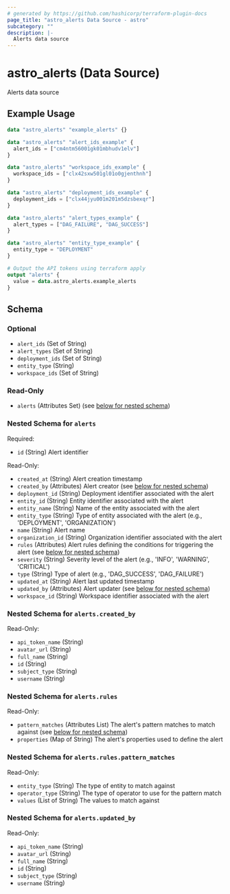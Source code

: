 ```yaml
---
# generated by https://github.com/hashicorp/terraform-plugin-docs
page_title: "astro_alerts Data Source - astro"
subcategory: ""
description: |-
  Alerts data source
---
```


# astro_alerts (Data Source)

Alerts data source

## Example Usage

```terraform
data "astro_alerts" "example_alerts" {}

data "astro_alerts" "alert_ids_example" {
  alert_ids = ["cm4ntm56001gk01mbhudv1elv"]
}

data "astro_alerts" "workspace_ids_example" {
  workspace_ids = ["clx42sxw501gl01o0gjenthnh"]
}

data "astro_alerts" "deployment_ids_example" {
  deployment_ids = ["clx44jyu001m201m5dzsbexqr"]
}

data "astro_alerts" "alert_types_example" {
  alert_types = ["DAG_FAILURE", "DAG_SUCCESS"]
}

data "astro_alerts" "entity_type_example" {
  entity_type = "DEPLOYMENT"
}

# Output the API tokens using terraform apply
output "alerts" {
  value = data.astro_alerts.example_alerts
}
```

<!-- schema generated by tfplugindocs -->
## Schema

### Optional

- `alert_ids` (Set of String)
- `alert_types` (Set of String)
- `deployment_ids` (Set of String)
- `entity_type` (String)
- `workspace_ids` (Set of String)

### Read-Only

- `alerts` (Attributes Set) (see [below for nested schema](#nestedatt--alerts))

<a id="nestedatt--alerts"></a>
### Nested Schema for `alerts`

Required:

- `id` (String) Alert identifier

Read-Only:

- `created_at` (String) Alert creation timestamp
- `created_by` (Attributes) Alert creator (see [below for nested schema](#nestedatt--alerts--created_by))
- `deployment_id` (String) Deployment identifier associated with the alert
- `entity_id` (String) Entity identifier associated with the alert
- `entity_name` (String) Name of the entity associated with the alert
- `entity_type` (String) Type of entity associated with the alert (e.g., 'DEPLOYMENT', 'ORGANIZATION')
- `name` (String) Alert name
- `organization_id` (String) Organization identifier associated with the alert
- `rules` (Attributes) Alert rules defining the conditions for triggering the alert (see [below for nested schema](#nestedatt--alerts--rules))
- `severity` (String) Severity level of the alert (e.g., 'INFO', 'WARNING', 'CRITICAL')
- `type` (String) Type of alert (e.g., 'DAG_SUCCESS', 'DAG_FAILURE')
- `updated_at` (String) Alert last updated timestamp
- `updated_by` (Attributes) Alert updater (see [below for nested schema](#nestedatt--alerts--updated_by))
- `workspace_id` (String) Workspace identifier associated with the alert

<a id="nestedatt--alerts--created_by"></a>
### Nested Schema for `alerts.created_by`

Read-Only:

- `api_token_name` (String)
- `avatar_url` (String)
- `full_name` (String)
- `id` (String)
- `subject_type` (String)
- `username` (String)


<a id="nestedatt--alerts--rules"></a>
### Nested Schema for `alerts.rules`

Read-Only:

- `pattern_matches` (Attributes List) The alert's pattern matches to match against (see [below for nested schema](#nestedatt--alerts--rules--pattern_matches))
- `properties` (Map of String) The alert's properties used to define the alert

<a id="nestedatt--alerts--rules--pattern_matches"></a>
### Nested Schema for `alerts.rules.pattern_matches`

Read-Only:

- `entity_type` (String) The type of entity to match against
- `operator_type` (String) The type of operator to use for the pattern match
- `values` (List of String) The values to match against



<a id="nestedatt--alerts--updated_by"></a>
### Nested Schema for `alerts.updated_by`

Read-Only:

- `api_token_name` (String)
- `avatar_url` (String)
- `full_name` (String)
- `id` (String)
- `subject_type` (String)
- `username` (String)
